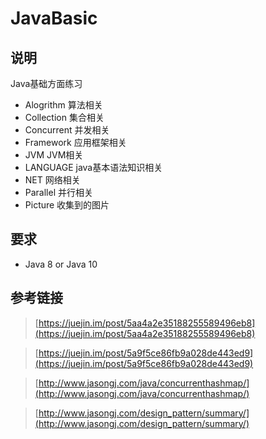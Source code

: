 # JavaBasic

## 说明

Java基础方面练习

- Alogrithm 算法相关
- Collection 集合相关
- Concurrent 并发相关
- Framework 应用框架相关
- JVM JVM相关
- LANGUAGE java基本语法知识相关
- NET 网络相关
- Parallel 并行相关
- Picture 收集到的图片

## 要求

- Java 8 or Java 10

## 参考链接

> [https://juejin.im/post/5aa4a2e35188255589496eb8](https://juejin.im/post/5aa4a2e35188255589496eb8)

> [https://juejin.im/post/5a9f5ce86fb9a028de443ed9](https://juejin.im/post/5a9f5ce86fb9a028de443ed9)

> [http://www.jasongj.com/java/concurrenthashmap/](http://www.jasongj.com/java/concurrenthashmap/)

> [http://www.jasongj.com/design_pattern/summary/](http://www.jasongj.com/design_pattern/summary/)
